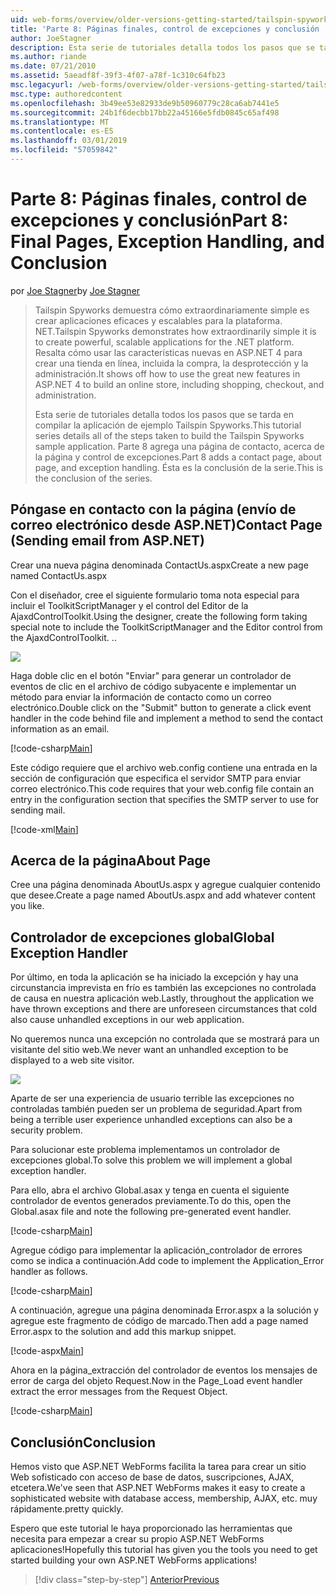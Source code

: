 ```yaml
---
uid: web-forms/overview/older-versions-getting-started/tailspin-spyworks/tailspin-spyworks-part-8
title: 'Parte 8: Páginas finales, control de excepciones y conclusión | Microsoft Docs'
author: JoeStagner
description: Esta serie de tutoriales detalla todos los pasos que se tarda en compilar la aplicación de ejemplo Tailspin Spyworks. Parte 8 agrega una página de contacto, acerca de la página y la excepción...
ms.author: riande
ms.date: 07/21/2010
ms.assetid: 5aeadf8f-39f3-4f07-a78f-1c310c64fb23
msc.legacyurl: /web-forms/overview/older-versions-getting-started/tailspin-spyworks/tailspin-spyworks-part-8
msc.type: authoredcontent
ms.openlocfilehash: 3b49ee53e82933de9b50960779c28ca6ab7441e5
ms.sourcegitcommit: 24b1f6decbb17bb22a45166e5fdb0845c65af498
ms.translationtype: MT
ms.contentlocale: es-ES
ms.lasthandoff: 03/01/2019
ms.locfileid: "57059842"
---
```

<a name="part-8-final-pages-exception-handling-and-conclusion"></a><span data-ttu-id="a71a1-104">Parte 8: Páginas finales, control de excepciones y conclusión</span><span class="sxs-lookup"><span data-stu-id="a71a1-104">Part 8: Final Pages, Exception Handling, and Conclusion</span></span>
====================
<span data-ttu-id="a71a1-105">por [Joe Stagner](https://github.com/JoeStagner)</span><span class="sxs-lookup"><span data-stu-id="a71a1-105">by [Joe Stagner](https://github.com/JoeStagner)</span></span>

> <span data-ttu-id="a71a1-106">Tailspin Spyworks demuestra cómo extraordinariamente simple es crear aplicaciones eficaces y escalables para la plataforma. NET.</span><span class="sxs-lookup"><span data-stu-id="a71a1-106">Tailspin Spyworks demonstrates how extraordinarily simple it is to create powerful, scalable applications for the .NET platform.</span></span> <span data-ttu-id="a71a1-107">Resalta cómo usar las características nuevas en ASP.NET 4 para crear una tienda en línea, incluida la compra, la desprotección y la administración.</span><span class="sxs-lookup"><span data-stu-id="a71a1-107">It shows off how to use the great new features in ASP.NET 4 to build an online store, including shopping, checkout, and administration.</span></span>
> 
> <span data-ttu-id="a71a1-108">Esta serie de tutoriales detalla todos los pasos que se tarda en compilar la aplicación de ejemplo Tailspin Spyworks.</span><span class="sxs-lookup"><span data-stu-id="a71a1-108">This tutorial series details all of the steps taken to build the Tailspin Spyworks sample application.</span></span> <span data-ttu-id="a71a1-109">Parte 8 agrega una página de contacto, acerca de la página y control de excepciones.</span><span class="sxs-lookup"><span data-stu-id="a71a1-109">Part 8 adds a contact page, about page, and exception handling.</span></span> <span data-ttu-id="a71a1-110">Ésta es la conclusión de la serie.</span><span class="sxs-lookup"><span data-stu-id="a71a1-110">This is the conclusion of the series.</span></span>


## <a id="_Toc260221680"></a>  <span data-ttu-id="a71a1-111">Póngase en contacto con la página (envío de correo electrónico desde ASP.NET)</span><span class="sxs-lookup"><span data-stu-id="a71a1-111">Contact Page (Sending email from ASP.NET)</span></span>

<span data-ttu-id="a71a1-112">Crear una nueva página denominada ContactUs.aspx</span><span class="sxs-lookup"><span data-stu-id="a71a1-112">Create a new page named ContactUs.aspx</span></span>

<span data-ttu-id="a71a1-113">Con el diseñador, cree el siguiente formulario toma nota especial para incluir el ToolkitScriptManager y el control del Editor de la AjaxdControlToolkit.</span><span class="sxs-lookup"><span data-stu-id="a71a1-113">Using the designer, create the following form taking special note to include the ToolkitScriptManager and the Editor control from the AjaxdControlToolkit.</span></span> <span data-ttu-id="a71a1-114">.</span><span class="sxs-lookup"><span data-stu-id="a71a1-114">.</span></span>

![](tailspin-spyworks-part-8/_static/image1.jpg)

<span data-ttu-id="a71a1-115">Haga doble clic en el botón "Enviar" para generar un controlador de eventos de clic en el archivo de código subyacente e implementar un método para enviar la información de contacto como un correo electrónico.</span><span class="sxs-lookup"><span data-stu-id="a71a1-115">Double click on the "Submit" button to generate a click event handler in the code behind file and implement a method to send the contact information as an email.</span></span>

[!code-csharp[Main](tailspin-spyworks-part-8/samples/sample1.cs)]

<span data-ttu-id="a71a1-116">Este código requiere que el archivo web.config contiene una entrada en la sección de configuración que especifica el servidor SMTP para enviar correo electrónico.</span><span class="sxs-lookup"><span data-stu-id="a71a1-116">This code requires that your web.config file contain an entry in the configuration section that specifies the SMTP server to use for sending mail.</span></span>

[!code-xml[Main](tailspin-spyworks-part-8/samples/sample2.xml)]

## <a id="_Toc260221681"></a>  <span data-ttu-id="a71a1-117">Acerca de la página</span><span class="sxs-lookup"><span data-stu-id="a71a1-117">About Page</span></span>

<span data-ttu-id="a71a1-118">Cree una página denominada AboutUs.aspx y agregue cualquier contenido que desee.</span><span class="sxs-lookup"><span data-stu-id="a71a1-118">Create a page named AboutUs.aspx and add whatever content you like.</span></span>

## <a id="_Toc260221682"></a>  <span data-ttu-id="a71a1-119">Controlador de excepciones global</span><span class="sxs-lookup"><span data-stu-id="a71a1-119">Global Exception Handler</span></span>

<span data-ttu-id="a71a1-120">Por último, en toda la aplicación se ha iniciado la excepción y hay una circunstancia imprevista en frío es también las excepciones no controlada de causa en nuestra aplicación web.</span><span class="sxs-lookup"><span data-stu-id="a71a1-120">Lastly, throughout the application we have thrown exceptions and there are unforeseen circumstances that cold also cause unhandled exceptions in our web application.</span></span>

<span data-ttu-id="a71a1-121">No queremos nunca una excepción no controlada que se mostrará para un visitante del sitio web.</span><span class="sxs-lookup"><span data-stu-id="a71a1-121">We never want an unhandled exception to be displayed to a web site visitor.</span></span>

![](tailspin-spyworks-part-8/_static/image2.jpg)

<span data-ttu-id="a71a1-122">Aparte de ser una experiencia de usuario terrible las excepciones no controladas también pueden ser un problema de seguridad.</span><span class="sxs-lookup"><span data-stu-id="a71a1-122">Apart from being a terrible user experience unhandled exceptions can also be a security problem.</span></span>

<span data-ttu-id="a71a1-123">Para solucionar este problema implementamos un controlador de excepciones global.</span><span class="sxs-lookup"><span data-stu-id="a71a1-123">To solve this problem we will implement a global exception handler.</span></span>

<span data-ttu-id="a71a1-124">Para ello, abra el archivo Global.asax y tenga en cuenta el siguiente controlador de eventos generados previamente.</span><span class="sxs-lookup"><span data-stu-id="a71a1-124">To do this, open the Global.asax file and note the following pre-generated event handler.</span></span>

[!code-csharp[Main](tailspin-spyworks-part-8/samples/sample3.cs)]

<span data-ttu-id="a71a1-125">Agregue código para implementar la aplicación\_controlador de errores como se indica a continuación.</span><span class="sxs-lookup"><span data-stu-id="a71a1-125">Add code to implement the Application\_Error handler as follows.</span></span>

[!code-csharp[Main](tailspin-spyworks-part-8/samples/sample4.cs)]

<span data-ttu-id="a71a1-126">A continuación, agregue una página denominada Error.aspx a la solución y agregue este fragmento de código de marcado.</span><span class="sxs-lookup"><span data-stu-id="a71a1-126">Then add a page named Error.aspx to the solution and add this markup snippet.</span></span>

[!code-aspx[Main](tailspin-spyworks-part-8/samples/sample5.aspx)]

<span data-ttu-id="a71a1-127">Ahora en la página\_extracción del controlador de eventos los mensajes de error de carga del objeto Request.</span><span class="sxs-lookup"><span data-stu-id="a71a1-127">Now in the Page\_Load event handler extract the error messages from the Request Object.</span></span>

[!code-csharp[Main](tailspin-spyworks-part-8/samples/sample6.cs)]

## <a id="_Toc260221683"></a>  <span data-ttu-id="a71a1-128">Conclusión</span><span class="sxs-lookup"><span data-stu-id="a71a1-128">Conclusion</span></span>

<span data-ttu-id="a71a1-129">Hemos visto que ASP.NET WebForms facilita la tarea para crear un sitio Web sofisticado con acceso de base de datos, suscripciones, AJAX, etcetera.</span><span class="sxs-lookup"><span data-stu-id="a71a1-129">We've seen that ASP.NET WebForms makes it easy to create a sophisticated website with database access, membership, AJAX, etc.</span></span> <span data-ttu-id="a71a1-130">muy rápidamente.</span><span class="sxs-lookup"><span data-stu-id="a71a1-130">pretty quickly.</span></span>

<span data-ttu-id="a71a1-131">Espero que este tutorial le haya proporcionado las herramientas que necesita para empezar a crear su propio ASP.NET WebForms aplicaciones!</span><span class="sxs-lookup"><span data-stu-id="a71a1-131">Hopefully this tutorial has given you the tools you need to get started building your own ASP.NET WebForms applications!</span></span>

> [!div class="step-by-step"]
> [<span data-ttu-id="a71a1-132">Anterior</span><span class="sxs-lookup"><span data-stu-id="a71a1-132">Previous</span></span>](tailspin-spyworks-part-7.md)
